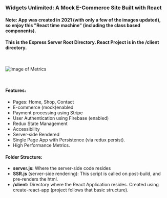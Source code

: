 
### Widgets Unlimited: A Mock E-Commerce Site Built with React
#### Note: App was created in 2021 (with only a few of the images updated), so enjoy this "React time machine" (including the class based components).
#### This is the Express Server Root Directory. React Project is in the /client directory.
<br />

![Image of Metrics](https://cifmk-3001.csb.app/img/scores.png)

<br />

#### Features:
- Pages: Home, Shop, Contact
- E-commerce (mock)enabled
- Payment processing using Stripe
- User Authentication using Firebase (enabled)
- Redux State Management
- Accessibility
- Server-side Rendered
- Single Page App with Persistence (via redux persist).
- High Performance Metrics.

#### Folder Structure:  
- **server.js:** Where the server-side code resides
- **SSR.js** (server-side rendering): This script is called on post-build, and pre-renders the html.
- **/client:** Directory where the React Application resides. Created using create-react-app (project follows that basic structure).
